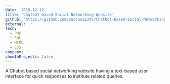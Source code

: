 ```yaml
---
date: '2019-12-12'
title: 'Chatbot-based-Social-Networking-Website'
github: 'https://github.com/zuozuo12345/Chatbot-based-Social-Networking-Website'
external: ''
tech:
  - PHP
  - SQL
  - HTML
  - CSS
company: ''
showInProjects: false
---
```


A Chabot based social networking website having a text-based user interface for quick responses to institute related queries.
